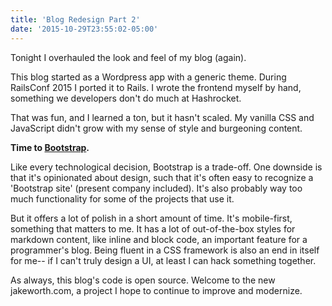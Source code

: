 ```yaml
---
title: 'Blog Redesign Part 2'
date: '2015-10-29T23:55:02-05:00'
---
```


Tonight I overhauled the look and feel of my blog (again).

This blog started as a Wordpress app with a generic theme. During RailsConf
2015 I ported it to Rails. I wrote the frontend myself by hand, something we
developers don't do much at Hashrocket.

That was fun, and I learned a ton, but it hasn't scaled. My vanilla CSS and
JavaScript didn't grow with my sense of style and burgeoning content.

**Time to [Bootstrap](http://getbootstrap.com).**

Like every technological decision, Bootstrap is a trade-off. One downside is
that it's opinionated about design, such that it's often easy to recognize a
'Bootstrap site' (present company included). It's also probably way too much
functionality for some of the projects that use it.

But it offers a lot of polish in a short amount of time. It's mobile-first,
something that matters to me. It has a lot of out-of-the-box styles for
markdown content, like inline and block code, an important feature for a
programmer's blog. Being fluent in a CSS framework is also an end in itself for
me-- if I can't truly design a UI, at least I can hack something together.

As always, this blog's code is open source. Welcome to the new jakeworth.com, a
project I hope to continue to improve and modernize.
